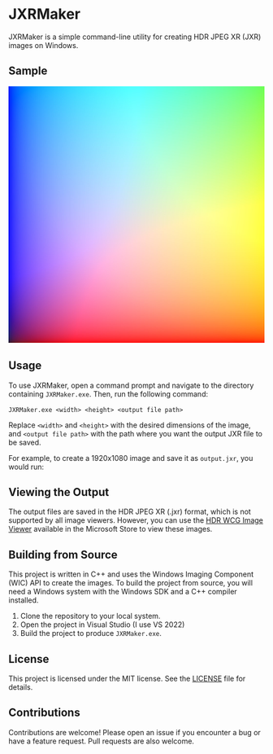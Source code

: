 # JXRMaker

JXRMaker is a simple command-line utility for creating HDR JPEG XR (JXR) images on Windows.

## Sample

![Sample Image](OutputFile_SDR.jpg)

## Usage

To use JXRMaker, open a command prompt and navigate to the directory containing `JXRMaker.exe`. Then, run the following command:

```shell
JXRMaker.exe <width> <height> <output file path>
```

Replace `<width>` and `<height>` with the desired dimensions of the image, and `<output file path>` with the path where you want the output JXR file to be saved.

For example, to create a 1920x1080 image and save it as `output.jxr`, you would run:

## Viewing the Output

The output files are saved in the HDR JPEG XR (.jxr) format, which is not supported by all image viewers. However, you can use the [HDR WCG Image Viewer](https://apps.microsoft.com/store/detail/hdr-wcg-image-viewer/9PGN3NWPBWL9?hl=en-us&gl=us) available in the Microsoft Store to view these images.

## Building from Source

This project is written in C++ and uses the Windows Imaging Component (WIC) API to create the images. To build the project from source, you will need a Windows system with the Windows SDK and a C++ compiler installed.

1. Clone the repository to your local system.
2. Open the project in Visual Studio (I use VS 2022)
3. Build the project to produce `JXRMaker.exe`.

## License

This project is licensed under the MIT license. See the [LICENSE](LICENSE.txt) file for details.

## Contributions

Contributions are welcome! Please open an issue if you encounter a bug or have a feature request. Pull requests are also welcome.
